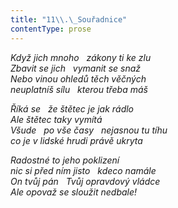 ```yaml
---
title: "11\\.\_Souřadnice"
contentType: prose
---
```


<section>

_Když jich mnoho   zákony ti ke zlu  
Zbavit se jich   vymanit se snaž  
Nebo vinou ohledů těch věčných  
neuplatníš sílu   kterou třeba máš_

</section>

<section>

_Říká se   že štětec je jak rádlo  
Ale štětec taky vymítá  
Všude   po vše časy   nejasnou tu tíhu  
co je v lidské hrudi právě ukryta_

</section>

<section>

_Radostné to jeho poklizení  
nic si před ním jisto   kdeco namále  
On tvůj pán   Tvůj opravdový vládce  
Ale opovaž se sloužit nedbale!_

</section>
